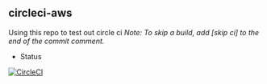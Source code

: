 ## circleci-aws

Using this repo to test out circle ci
_Note: To skip a build, add [skip ci] to the end of the commit comment._

- Status

[![CircleCI](https://circleci.com/gh/alykes/circleci/tree/main.svg?style=shield)](https://circleci.com/gh/alykes/circleci/tree/main)


